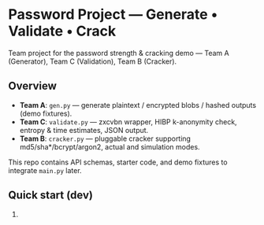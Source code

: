 # Password Project — Generate • Validate • Crack
Team project for the password strength & cracking demo — Team A (Generator), Team C (Validation), Team B (Cracker).

## Overview
- **Team A**: `gen.py` — generate plaintext / encrypted blobs / hashed outputs (demo fixtures).
- **Team C**: `validate.py` — zxcvbn wrapper, HIBP k-anonymity check, entropy & time estimates, JSON output.
- **Team B**: `cracker.py` — pluggable cracker supporting md5/sha*/bcrypt/argon2, actual and simulation modes.

This repo contains API schemas, starter code, and demo fixtures to integrate `main.py` later.

## Quick start (dev)
1. 
